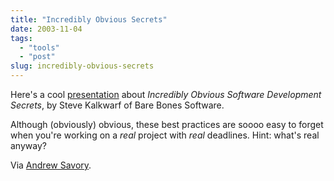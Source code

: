 ```yaml
---
title: "Incredibly Obvious Secrets"
date: 2003-11-04
tags: 
  - "tools"
  - "post"
slug: incredibly-obvious-secrets
---
```


Here's a cool [presentation](http://conferences.oreillynet.com/cs/macosx2003/view/e_sess/4833) about _Incredibly Obvious Software Development Secrets_, by Steve Kalkwarf of Bare Bones Software.

Although (obviously) obvious, these best practices are soooo easy to forget when you're working on a _real_ project with _real_ deadlines. Hint: what's real anyway?

Via [Andrew Savory](http://www.andrewsavory.com/blog/archives/000103.html).
